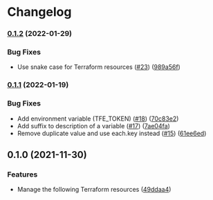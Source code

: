 # Changelog

### [0.1.2](https://github.com/dhoppeIT/terraform-tfe-config/compare/v0.1.1...v0.1.2) (2022-01-29)


### Bug Fixes

* Use snake case for Terraform resources ([#23](https://github.com/dhoppeIT/terraform-tfe-config/issues/23)) ([989a56f](https://github.com/dhoppeIT/terraform-tfe-config/commit/989a56fc5c704124432dfc3663265f2379c6552b))

### [0.1.1](https://github.com/dhoppeIT/terraform-tfe-config/compare/v0.1.0...v0.1.1) (2022-01-19)


### Bug Fixes

* Add environment variable (TFE_TOKEN) ([#18](https://github.com/dhoppeIT/terraform-tfe-config/issues/18)) ([70c83e2](https://github.com/dhoppeIT/terraform-tfe-config/commit/70c83e2843b9af10260cc453edf4f2063ea97d04))
* Add suffix to description of a variable ([#17](https://github.com/dhoppeIT/terraform-tfe-config/issues/17)) ([7ae04fa](https://github.com/dhoppeIT/terraform-tfe-config/commit/7ae04fa498a41a9ac515aafd3f815978fb2dfb86))
* Remove duplicate value and use each.key instead ([#15](https://github.com/dhoppeIT/terraform-tfe-config/issues/15)) ([61ee6ed](https://github.com/dhoppeIT/terraform-tfe-config/commit/61ee6edd6a54be054120bebd308774dad14e5b7a))

## 0.1.0 (2021-11-30)


### Features

* Manage the following Terraform resources ([49ddaa4](https://www.github.com/dhoppeIT/terraform-tfe-config/commit/49ddaa4426232371880b92454adbb4971a0042e0))
